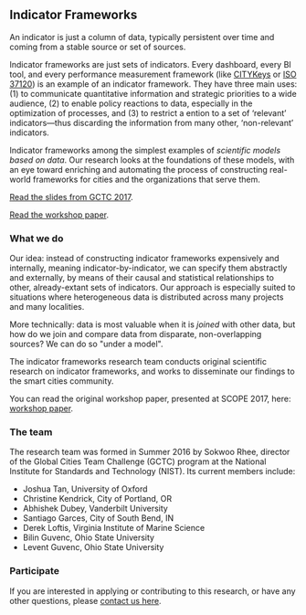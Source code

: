 ## Indicator Frameworks

An indicator is just a column of data, typically persistent over time and coming from a stable source or set of sources.

Indicator frameworks are just sets of indicators. Every dashboard, every BI tool, and every performance measurement framework (like [CITYKeys](http://www.citykeys-project.eu/citykeys/home) or [ISO 37120](https://www.iso.org/standard/62436.html)) is an example of an indicator framework. They have three main uses: (1) to communicate quantitative information and strategic priorities to a wide audience, (2) to enable policy reactions to data, especially in the optimization of processes, and (3) to restrict a ention to a set of ‘relevant’ indicators—thus discarding the information from many other, ‘non-relevant’ indicators.

Indicator frameworks among the simplest examples of *scientific models based on data*. Our research looks at the foundations of these models, with an eye toward enriching and automating the process of constructing real-world frameworks for cities and the organizations that serve them.

[Read the slides from GCTC 2017](https://github.com/indicator-frameworks/indicator-frameworks.github.io/raw/master/GCTC_2017.pdf).

[Read the workshop paper](http://dl.acm.org/citation.cfm?id=3063762).

### What we do

Our idea: instead of constructing indicator frameworks expensively and internally, meaning indicator-by-indicator, we can specify them abstractly and externally, by means of their causal and statistical relationships to other, already-extant sets of indicators. Our approach is especially suited to situations where heterogeneous data is distributed across many projects and many localities.

More technically: data is most valuable when it is *joined* with other data, but how do we join and compare data from disparate, non-overlapping sources? We can do so "under a model".

The indicator frameworks research team conducts original scientific research on indicator frameworks, and works to disseminate our findings to the smart cities community.

You can read the original workshop paper, presented at SCOPE 2017, here: [workshop paper](http://dl.acm.org/citation.cfm?id=3063762).

### The team

The research team was formed in Summer 2016 by Sokwoo Rhee, director of the Global Cities Team Challenge (GCTC) program at the National Institute for Standards and Technology (NIST). Its current members include:

- Joshua Tan, University of Oxford
- Christine Kendrick, City of Portland, OR
- Abhishek Dubey, Vanderbilt University
- Santiago Garces, City of South Bend, IN
- Derek Loftis, Virginia Institute of Marine Science
- Bilin Guvenc, Ohio State University
- Levent Guvenc, Ohio State University

### Participate

If you are interested in applying or contributing to this research, or have any other questions, please [contact us here](mailto:joshua.tan@magd.ox.ac.uk).
